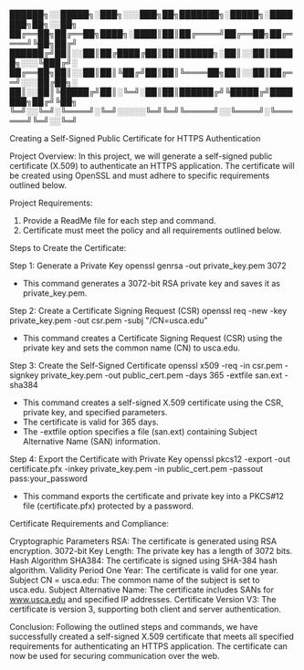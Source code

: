 ██████╗░░█████╗░███╗░░░███╗██╗███████╗░█████╗░███████╗██╗░░██╗
██╔══██╗██╔══██╗████╗░████║██║██╔════╝██╔══██╗██╔════╝╚██╗██╔╝
██████╔╝██║░░██║██╔████╔██║██║██████╗░██║░░██║█████╗░░░╚███╔╝░
██╔══██╗██║░░██║██║╚██╔╝██║██║╚════██╗██║░░██║██╔══╝░░░██╔██╗░
██║░░██║╚█████╔╝██║░╚═╝░██║██║██████╔╝╚█████╔╝███████╗██╔╝╚██╗
╚═╝░░╚═╝░╚════╝░╚═╝░░░░░╚═╝╚═╝╚═════╝░░╚════╝░╚══════╝╚═╝░░╚═╝

Creating a Self-Signed Public Certificate for HTTPS Authentication

Project Overview:
In this project, we will generate a self-signed public certificate (X.509) to authenticate an HTTPS application. The certificate will be created using OpenSSL and must adhere to specific requirements outlined below. 

Project Requirements:
1. Provide a ReadMe file for each step and command.
2. Certificate must meet the policy and all requirements outlined below.

Steps to Create the Certificate:

Step 1: Generate a Private Key
openssl genrsa -out private_key.pem 3072
- This command generates a 3072-bit RSA private key and saves it as private_key.pem.

Step 2: Create a Certificate Signing Request (CSR)
openssl req -new -key private_key.pem -out csr.pem -subj "/CN=usca.edu"
- This command creates a Certificate Signing Request (CSR) using the private key and sets the common name (CN) to usca.edu.

Step 3: Create the Self-Signed Certificate
openssl x509 -req -in csr.pem -signkey private_key.pem -out public_cert.pem -days 365 -extfile san.ext -sha384
- This command creates a self-signed X.509 certificate using the CSR, private key, and specified parameters.
- The certificate is valid for 365 days.
- The -extfile option specifies a file (san.ext) containing Subject Alternative Name (SAN) information.

Step 4: Export the Certificate with Private Key
openssl pkcs12 -export -out certificate.pfx -inkey private_key.pem -in public_cert.pem -passout pass:your_password
- This command exports the certificate and private key into a PKCS#12 file (certificate.pfx) protected by a password.

Certificate Requirements and Compliance:

Cryptographic Parameters RSA: The certificate is generated using RSA encryption.
3072-bit Key Length: The private key has a length of 3072 bits.
Hash Algorithm SHA384: The certificate is signed using SHA-384 hash algorithm.
Validity Period One Year: The certificate is valid for one year.
Subject CN = usca.edu: The common name of the subject is set to usca.edu.
Subject Alternative Name: The certificate includes SANs for www.usca.edu and specified IP addresses.
Certificate Version V3: The certificate is version 3, supporting both client and server authentication.

Conclusion:
Following the outlined steps and commands, we have successfully created a self-signed X.509 certificate that meets all specified requirements for authenticating an HTTPS application. The certificate can now be used for securing communication over the web.
